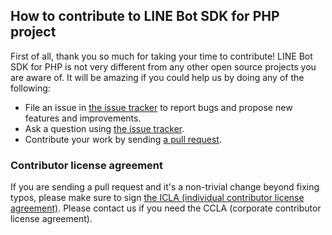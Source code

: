 ## How to contribute to LINE Bot SDK for PHP project

First of all, thank you so much for taking your time to contribute! LINE Bot SDK for PHP is not very different from any other open
source projects you are aware of. It will be amazing if you could help us by doing any of the following:

- File an issue in [the issue tracker](https://github.com/line/line-bot-sdk-php/issues) to report bugs and propose new features and
  improvements.
- Ask a question using [the issue tracker](https://github.com/line/line-bot-sdk-php/issues).
- Contribute your work by sending [a pull request](https://github.com/line/line-bot-sdk-php/pulls).

### Contributor license agreement

If you are sending a pull request and it's a non-trivial change beyond fixing typos, please make sure to sign
[the ICLA (individual contributor license agreement)](https://feedback.line.me/enquete/public/919-h9Yqmr1u). Please
contact us if you need the CCLA (corporate contributor license agreement).

